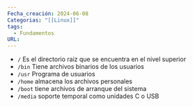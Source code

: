 ```yaml
---
Fecha_creación: 2024-06-08
Categorias: "[[Linux]]"
tags:
  - Fundamentos
URL:
---
```




- `/` Es el directorio raiz que se encuentra en el nivel superior
- `/bin` Tiene archivos binarios de los usuarios
- `/usr` Programa de usuarios
- `/home` almacena los archivos personales
- `/boot` tiene archivos de arranque del sistema
- `/media` soporte temporal como unidades C o USB
